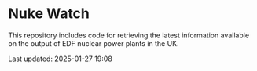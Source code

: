 # Nuke Watch

This repository includes code for retrieving the latest information available on the output of EDF nuclear power plants in the UK.

Last updated: 2025-01-27 19:08